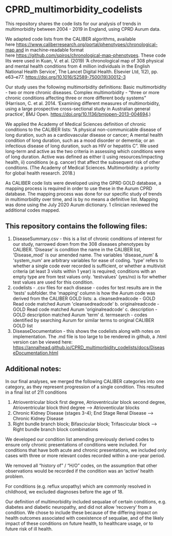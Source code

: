 # CPRD_multimorbidity_codelists

This repository shares the code lists for our analysis of trends in multimorbidity between 2004 - 2019 in England, using CPRD Aurum data. 
 
We adapted code lists from the CALIBER algorithms, available here https://www.caliberresearch.org/portal/phenotypes/chronological-map and in machine-readable format here https://github.com/spiros/chronological-map-phenotypes. These code lits were used in Kuan, V. et al. (2019) ‘A chronological map of 308 physical and mental health conditions from 4 million individuals in the English National Health Service’, The Lancet Digital Health. Elsevier Ltd, 1(2), pp. e63–e77. https://doi.org/10.1016/S2589-7500(19)30012-3 

Our study uses the following multimorbidity definitions:
Basic multimorbidity - two or more chronic diseases. 
Complex multimorbidity - “three or more chronic conditions affecting three or more different body systems” (Harrison, C. et al. 2014. ‘Examining different measures of multimorbidity, using a large prospective cross-sectional study in Australian general practice’, BMJ Open. https://doi.org/10.1136/bmjopen-2013-004694.)

We applied the Academy of Medical Sciences definition of chronic conditions to the CALIBER lists: 
“A physical non-communicable disease of long duration, such as a cardiovascular disease or cancer; 
A mental health condition of long duration, such as a mood disorder or dementia; 
or an infectious disease of long duration, such as HIV or hepatitis C”. 
We used long-term and active as the two criteria in assessing which conditions were of long duration. 
Active was defined as either i) using resources/impacting health, ii) conditions (e.g. cancer) that affect the subsequent risk of other conditions. 
(The Academy of Medical Sciences. Multimorbidity: a priority for global health research. 2018.)

As CALIBER code lists were developed using the GPRD GOLD database, a mapping process is required in order to use these in the Aurum CPRD database. 
The mapping process was done for our specific  study of trends in multimorbidity over time, and is by no means a definitive list. Mapping was done using the July 2020 Aurum dictionary. 1 clinician reviewed the additional codes mapped. 

## This repository contains the following files:
1. DiseaseSummary.csv - this is a list of chronic conditions of interest for our study, narrowed down from the 308 diseases phenotypes by CALIBER. 'Disease' is condition the name in the CALIBER list, 'Disease_mod' is our amended name. The variables 'disease_num' & 'system_num'  are arbitrary variables for ease of coding. 'type' refers to whether a single code ever recorded is sufficient, or whether a multivisit criteria (at least 3 visits within 1 year) is required; conditions with an empty type are from test values only. 'testvalues' (yes/no) is for whether test values are used for this condition. 
2. codelists - .csv files for each disease - codes for test results are in the 'tests' subfolder. the 'mapping' column is how the Aurum code was derived from the CALIBER GOLD lists:
a. cleansedreadcode - GOLD Read code matched Aurum 'cleansedreadcode'
b. originalreadcode - GOLD Read code matched Aurum 'originalreadcode'
c. description - GOLD description matched Aurum 'term' 
d. termsearch - codes identified by searching Aurum for similar terms to original CALIBER GOLD list
3. DiseaseDocumentation - this shows the codelists along with notes on implementation. The .md file is too large to be rendered in github, a .html version can be viewed here: https://annalhead.github.io/CPRD_multimorbidity_codelists/docs/DiseaseDocumentation.html 


## Additional notes:

In our final analyses, we merged the following CALIBER categories into one category, as they represent progression of a single condition. This resulted in a final list of 211 conditions
1. Atrioventricular block first degree, Atrioventricular block second degree, Atrioventricular block third degree --> Atrioventicular blocks
2. Chronic Kidney Disease (stages 3-4); End Stage Renal Disease --> Chronic Kidney Disease
3. Right bundle branch block; Bifascicular block; Trifascicular block --> Right bundle branch block combinations

We developed our condition list amending previously derived codes to ensure only chronic presentations of conditions were included. For conditions that have both acute and chronic presentations, we included only cases with three or more relevant codes recorded within a one-year period. 

We removed all “history of” / “H/O” codes, on the assumption that other observations would be recorded if the condition was an ‘active’ health problem.

For conditions (e.g. reflux uropathy) which are commonly resolved in childhood, we excluded diagnoses before the age of 18.  

Our definition of multimorbidity included sequalae of certain conditions, e.g. diabetes and diabetic neuropathy, and did not allow ‘recovery’ from a condition. We chose to include these because of the differing impact on health outcomes associated with coexistence of sequalae, and of the likely impact of these conditions on future health, to healthcare usage, or to future risk of ill health. 

